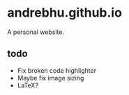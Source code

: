 # andrebhu.github.io

A personal website.

## todo
- Fix broken code highlighter
- Maybe fix image sizing
- LaTeX?
